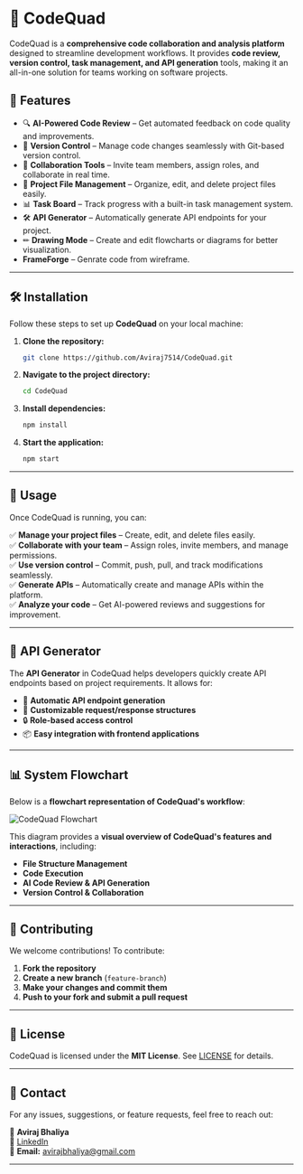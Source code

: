 

# 🚀 CodeQuad  

CodeQuad is a **comprehensive code collaboration and analysis platform** designed to streamline development workflows. It provides **code review, version control, task management, and API generation** tools, making it an all-in-one solution for teams working on software projects.  

## 🌟 Features  

- 🔍 **AI-Powered Code Review** – Get automated feedback on code quality and improvements.  
- 🔄 **Version Control** – Manage code changes seamlessly with Git-based version control.  
- 👥 **Collaboration Tools** – Invite team members, assign roles, and collaborate in real time.  
- 📁 **Project File Management** – Organize, edit, and delete project files easily.  
- 📊 **Task Board** – Track progress with a built-in task management system.  
- 🛠 **API Generator** – Automatically generate API endpoints for your project.  
- ✏ **Drawing Mode** – Create and edit flowcharts or diagrams for better visualization.
- **FrameForge** – Genrate code from wireframe.
  

---

## 🛠 Installation  

Follow these steps to set up **CodeQuad** on your local machine:  

1. **Clone the repository:**  
   ```sh
   git clone https://github.com/Aviraj7514/CodeQuad.git
   ```
2. **Navigate to the project directory:**  
   ```sh
   cd CodeQuad
   ```
3. **Install dependencies:**  
   ```sh
   npm install
   ```
4. **Start the application:**  
   ```sh
   npm start
   ```

---

## 🎯 Usage  

Once CodeQuad is running, you can:  

✅ **Manage your project files** – Create, edit, and delete files easily.  
✅ **Collaborate with your team** – Assign roles, invite members, and manage permissions.  
✅ **Use version control** – Commit, push, pull, and track modifications seamlessly.  
✅ **Generate APIs** – Automatically create and manage APIs within the platform.  
✅ **Analyze your code** – Get AI-powered reviews and suggestions for improvement.  

---

## 📝 API Generator  

The **API Generator** in CodeQuad helps developers quickly create API endpoints based on project requirements. It allows for:  

- 📌 **Automatic API endpoint generation**  
- 📜 **Customizable request/response structures**  
- 🔒 **Role-based access control**  
- 📦 **Easy integration with frontend applications**  

---

## 📊 System Flowchart  

Below is a **flowchart representation of CodeQuad's workflow**:  

![CodeQuad Flowchart](https://github.com/Aviraj0714/CodeQuad/blob/3ae30f73a6a4a3cfda3b7a6f85bf9d0bf491855e/client/public/diagram-export-3-4-2025-12_21_14-AM.png)  

This diagram provides a **visual overview of CodeQuad's features and interactions**, including:  
- **File Structure Management**  
- **Code Execution**  
- **AI Code Review & API Generation**  
- **Version Control & Collaboration**  

---

## 🤝 Contributing  

We welcome contributions! To contribute:  

1. **Fork the repository**  
2. **Create a new branch** (`feature-branch`)  
3. **Make your changes and commit them**  
4. **Push to your fork and submit a pull request**  

---

## 📜 License  

CodeQuad is licensed under the **MIT License**. See [LICENSE](LICENSE) for details.  

---

## 📧 Contact  

For any issues, suggestions, or feature requests, feel free to reach out:  

👤 **Aviraj Bhaliya**  
🔗 [LinkedIn](https://www.linkedin.com/in/aviraj-bhaliya-4483a7236)  
📧 **Email:** avirajbhaliya@gmail.com  

---
